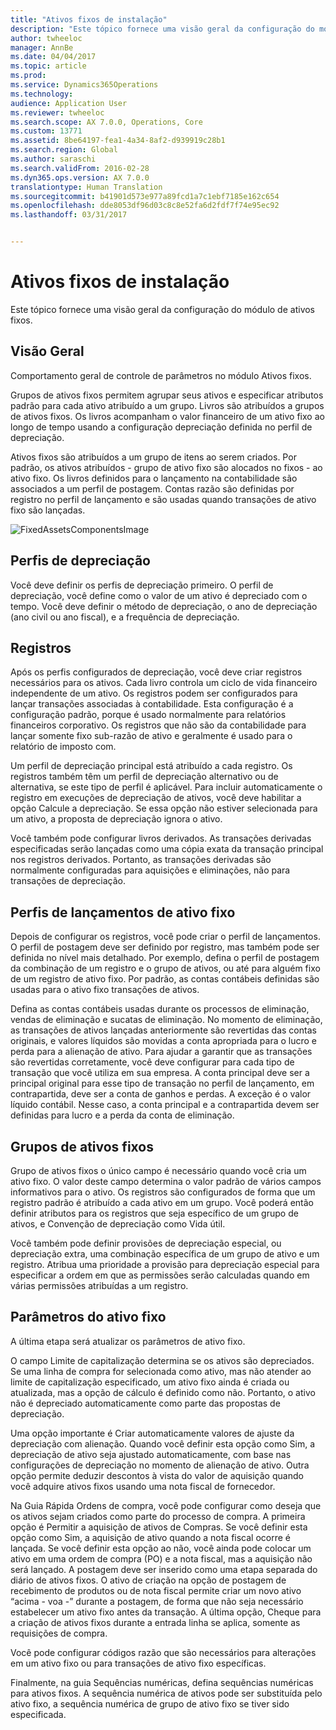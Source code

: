 ```yaml
---
title: "Ativos fixos de instalação"
description: "Este tópico fornece uma visão geral da configuração do módulo de ativos fixos."
author: twheeloc
manager: AnnBe
ms.date: 04/04/2017
ms.topic: article
ms.prod: 
ms.service: Dynamics365Operations
ms.technology: 
audience: Application User
ms.reviewer: twheeloc
ms.search.scope: AX 7.0.0, Operations, Core
ms.custom: 13771
ms.assetid: 8be64197-fea1-4a34-8af2-d939919c28b1
ms.search.region: Global
ms.author: saraschi
ms.search.validFrom: 2016-02-28
ms.dyn365.ops.version: AX 7.0.0
translationtype: Human Translation
ms.sourcegitcommit: b41901d573e977a89fcd1a7c1ebf7185e162c654
ms.openlocfilehash: dde8053df96d03c8c8e52fa6d2fdf7f74e95ec92
ms.lasthandoff: 03/31/2017


---
```


# <a name="set-up-fixed-assets"></a>Ativos fixos de instalação

Este tópico fornece uma visão geral da configuração do módulo de ativos fixos.

<a name="overview"></a>Visão Geral
--------
Comportamento geral de controle de parâmetros no módulo Ativos fixos.

Grupos de ativos fixos permitem agrupar seus ativos e especificar atributos padrão para cada ativo atribuído a um grupo. Livros são atribuídos a grupos de ativos fixos. Os livros acompanham o valor financeiro de um ativo fixo ao longo de tempo usando a configuração depreciação definida no perfil de depreciação.

Ativos fixos são atribuídos a um grupo de itens ao serem criados. Por padrão, os ativos atribuídos - grupo de ativo fixo são alocados no fixos - ao ativo fixo. Os livros definidos para o lançamento na contabilidade são associados a um perfil de postagem. Contas razão são definidas por registro no perfil de lançamento e são usadas quando transações de ativo fixo são lançadas. 

![FixedAssetsComponentsImage](./media/FAComponents_Updated.png)

## <a name="depreciation-profiles"></a>Perfis de depreciação
Você deve definir os perfis de depreciação primeiro. O perfil de depreciação, você define como o valor de um ativo é depreciado com o tempo. Você deve definir o método de depreciação, o ano de depreciação (ano civil ou ano fiscal), e a frequência de depreciação.

## <a name="books"></a>Registros
Após os perfis configurados de depreciação, você deve criar registros necessários para os ativos. Cada livro controla um ciclo de vida financeiro independente de um ativo. Os registros podem ser configurados para lançar transações associadas à contabilidade. Esta configuração é a configuração padrão, porque é usado normalmente para relatórios financeiros corporativo. Os registros que não são da contabilidade para lançar somente fixo sub-razão de ativo e geralmente é usado para o relatório de imposto com.

Um perfil de depreciação principal está atribuído a cada registro. Os registros também têm um perfil de depreciação alternativo ou de alternativa, se este tipo de perfil é aplicável. Para incluir automaticamente o registro em execuções de depreciação de ativos, você deve habilitar a opção Calcule a depreciação. Se essa opção não estiver selecionada para um ativo, a proposta de depreciação ignora o ativo.

Você também pode configurar livros derivados. As transações derivadas especificadas serão lançadas como uma cópia exata da transação principal nos registros derivados. Portanto, as transações derivadas são normalmente configuradas para aquisições e eliminações, não para transações de depreciação.

## <a name="fixed-asset-posting-profiles"></a>Perfis de lançamentos de ativo fixo
Depois de configurar os registros, você pode criar o perfil de lançamentos. O perfil de postagem deve ser definido por registro, mas também pode ser definida no nível mais detalhado. Por exemplo, defina o perfil de postagem da combinação de um registro e o grupo de ativos, ou até para alguém fixo de um registro de ativo fixo. Por padrão, as contas contábeis definidas são usadas para o ativo fixo transações de ativos.

Defina as contas contábeis usadas durante os processos de eliminação, vendas de eliminação e sucatas de eliminação. No momento de eliminação, as transações de ativos lançadas anteriormente são revertidas das contas originais, e valores líquidos são movidas a conta apropriada para o lucro e perda para a alienação de ativo. Para ajudar a garantir que as transações são revertidas corretamente, você deve configurar para cada tipo de transação que você utiliza em sua empresa. A conta principal deve ser a principal original para esse tipo de transação no perfil de lançamento, em contrapartida, deve ser a conta de ganhos e perdas. A exceção é o valor líquido contábil. Nesse caso, a conta principal e a contrapartida devem ser definidas para lucro e a perda da conta de eliminação.

## <a name="fixed-asset-groups"></a>Grupos de ativos fixos
Grupo de ativos fixos o único campo é necessário quando você cria um ativo fixo. O valor deste campo determina o valor padrão de vários campos informativos para o ativo. Os registros são configurados de forma que um registro padrão é atribuído a cada ativo em um grupo. Você poderá então definir atributos para os registros que seja específico de um grupo de ativos, e Convenção de depreciação como Vida útil.

Você também pode definir provisões de depreciação especial, ou depreciação extra, uma combinação específica de um grupo de ativo e um registro. Atribua uma prioridade a provisão para depreciação especial para especificar a ordem em que as permissões serão calculadas quando em várias permissões atribuídas a um registro.

## <a name="fixed-asset-parameters"></a>Parâmetros do ativo fixo
A última etapa será atualizar os parâmetros de ativo fixo.

O campo Limite de capitalização determina se os ativos são depreciados. Se uma linha de compra for selecionada como ativo, mas não atender ao limite de capitalização especificado, um ativo fixo ainda é criada ou atualizada, mas a opção de cálculo é definido como não. Portanto, o ativo não é depreciado automaticamente como parte das propostas de depreciação.

Uma opção importante é Criar automaticamente valores de ajuste da depreciação com alienação. Quando você definir esta opção como Sim, a depreciação de ativo seja ajustado automaticamente, com base nas configurações de depreciação no momento de alienação de ativo. Outra opção permite deduzir descontos à vista do valor de aquisição quando você adquire ativos fixos usando uma nota fiscal de fornecedor.

Na Guia Rápida Ordens de compra, você pode configurar como deseja que os ativos sejam criados como parte do processo de compra. A primeira opção é Permitir a aquisição de ativos de Compras. Se você definir esta opção como Sim, a aquisição de ativo quando a nota fiscal ocorre é lançada. Se você definir esta opção ao não, você ainda pode colocar um ativo em uma ordem de compra (PO) e a nota fiscal, mas a aquisição não será lançado. A postagem deve ser inserido como uma etapa separada do diário de ativos fixos. O ativo de criação na opção de postagem de recebimento de produtos ou de nota fiscal permite criar um novo ativo “acima - voa -” durante a postagem, de forma que não seja necessário estabelecer um ativo fixo antes da transação. A última opção, Cheque para a criação de ativos fixos durante a entrada linha se aplica, somente as requisições de compra.

Você pode configurar códigos razão que são necessários para alterações em um ativo fixo ou para transações de ativo fixo específicas.

Finalmente, na guia Sequências numéricas, defina sequências numéricas para ativos fixos. A sequência numérica de ativos pode ser substituída pelo ativo fixo, a sequência numérica de grupo de ativo fixo se tiver sido especificada.


